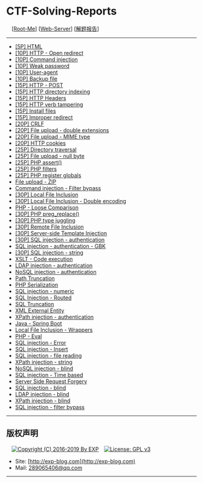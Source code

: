 # CTF-Solving-Reports
　[[Root-Me](https://www.root-me.org/)] [[Web-Server](https://www.root-me.org/en/Challenges/Web-Server/)] [[解题报告](http://exp-blog.com/2019/01/02/pid-2597/12/)]

------

- [\[5P\] HTML](https://github.com/lyy289065406/CTF-Solving-Reports/tree/master/rootme/Web-Server/%5B01%5D%20%5B5P%5D%20HTML)
- [\[10P\] HTTP - Open redirect](https://github.com/lyy289065406/CTF-Solving-Reports/tree/master/rootme/Web-Server/%5B02%5D%20%5B10P%5D%20HTTP%20-%20Open%20redirect)
- [\[10P\] Command injection](https://github.com/lyy289065406/CTF-Solving-Reports/tree/master/rootme/Web-Server/%5B03%5D%20%5B10P%5D%20Command%20injection)
- [\[10P\] Weak password](https://github.com/lyy289065406/CTF-Solving-Reports/tree/master/rootme/Web-Server/%5B04%5D%20%5B10P%5D%20Weak%20password)
- [\[10P\] User-agent](https://github.com/lyy289065406/CTF-Solving-Reports/tree/master/rootme/Web-Server/%5B05%5D%20%5B10P%5D%20User-agent)
- [\[10P\] Backup file](https://github.com/lyy289065406/CTF-Solving-Reports/tree/master/rootme/Web-Server/%5B06%5D%20%5B10P%5D%20Backup%20file)
- [\[15P\] HTTP - POST](https://github.com/lyy289065406/CTF-Solving-Reports/tree/master/rootme/Web-Server/%5B07%5D%20%5B15P%5D%20HTTP%20-%20POST)
- [\[15P\] HTTP directory indexing](https://github.com/lyy289065406/CTF-Solving-Reports/tree/master/rootme/Web-Server/%5B08%5D%20%5B15P%5D%20HTTP%20directory%20indexing)
- [\[15P\] HTTP Headers](https://github.com/lyy289065406/CTF-Solving-Reports/tree/master/rootme/Web-Server/%5B09%5D%20%5B15P%5D%20HTTP%20Headers)
- [\[15P\] HTTP verb tampering](https://github.com/lyy289065406/CTF-Solving-Reports/tree/master/rootme/Web-Server/%5B10%5D%20%5B15P%5D%20HTTP%20verb%20tampering)
- [\[15P\] Install files](https://github.com/lyy289065406/CTF-Solving-Reports/tree/master/rootme/Web-Server/%5B11%5D%20%5B15P%5D%20Install%20files)
- [\[15P\] Improper redirect](https://github.com/lyy289065406/CTF-Solving-Reports/tree/master/rootme/Web-Server/%5B12%5D%20%5B15P%5D%20Improper%20redirect)
- [\[20P\] CRLF](https://github.com/lyy289065406/CTF-Solving-Reports/tree/master/rootme/Web-Server/%5B13%5D%20%5B20P%5D%20CRLF)
- [\[20P\] File upload - double extensions](https://github.com/lyy289065406/CTF-Solving-Reports/tree/master/rootme/Web-Server/%5B14%5D%20%5B20P%5D%20File%20upload%20-%20double%20extensions)
- [\[20P\] File upload - MIME type](https://github.com/lyy289065406/CTF-Solving-Reports/tree/master/rootme/Web-Server/%5B15%5D%20%5B20P%5D%20File%20upload%20-%20MIME%20type)
- [\[20P\] HTTP cookies](https://github.com/lyy289065406/CTF-Solving-Reports/tree/master/rootme/Web-Server/%5B16%5D%20%5B20P%5D%20HTTP%20cookies)
- [\[25P\] Directory traversal](https://github.com/lyy289065406/CTF-Solving-Reports/tree/master/rootme/Web-Server/%5B17%5D%20%5B25P%5D%20Directory%20traversal)
- [\[25P\] File upload - null byte](https://github.com/lyy289065406/CTF-Solving-Reports/tree/master/rootme/Web-Server/%5B18%5D%20%5B25P%5D%20File%20upload%20-%20null%20byte)
- [\[25P\] PHP assert()](https://github.com/lyy289065406/CTF-Solving-Reports/tree/master/rootme/Web-Server/%5B19%5D%20%5B25P%5D%20PHP%20assert)
- [\[25P\] PHP filters](https://github.com/lyy289065406/CTF-Solving-Reports/tree/master/rootme/Web-Server/%5B20%5D%20%5B25P%5D%20PHP%20filters)
- [\[25P\] PHP register globals](https://github.com/lyy289065406/CTF-Solving-Reports/tree/master/rootme/Web-Server/%5B21%5D%20%5B25P%5D%20PHP%20register%20globals)
- [File upload - ZIP](#)
- [Command injection - Filter bypass](#)
- [\[30P\] Local File Inclusion](https://github.com/lyy289065406/CTF-Solving-Reports/tree/master/rootme/Web-Server/%5B24%5D%20%5B30P%5D%20Local%20File%20Inclusion)
- [\[30P\] Local File Inclusion - Double encoding](https://github.com/lyy289065406/CTF-Solving-Reports/tree/master/rootme/Web-Server/%5B25%5D%20%5B30P%5D%20Local%20File%20Inclusion%20-%20Double%20encoding)
- [PHP - Loose Comparison](#)
- [\[30P\] PHP preg_replace()](https://github.com/lyy289065406/CTF-Solving-Reports/tree/master/rootme/Web-Server/%5B27%5D%20%5B30P%5D%20PHP%20preg_replace)
- [\[30P\] PHP type juggling](https://github.com/lyy289065406/CTF-Solving-Reports/tree/master/rootme/Web-Server/%5B28%5D%20%5B30P%5D%20PHP%20type%20juggling)
- [\[30P\] Remote File Inclusion](https://github.com/lyy289065406/CTF-Solving-Reports/tree/master/rootme/Web-Server/%5B29%5D%20%5B30P%5D%20Remote%20File%20Inclusion)
- [\[30P\] Server-side Template Injection](https://github.com/lyy289065406/CTF-Solving-Reports/tree/master/rootme/Web-Server/%5B30%5D%20%5B30P%5D%20Server-side%20Template%20Injection)
- [\[30P\] SQL injection - authentication](https://github.com/lyy289065406/CTF-Solving-Reports/tree/master/rootme/Web-Server/%5B31%5D%20%5B30P%5D%20SQL%20injection%20-%20authentication)
- [SQL injection - authentication - GBK](#)
- [\[30P\] SQL injection - string](https://github.com/lyy289065406/CTF-Solving-Reports/tree/master/rootme/Web-Server/%5B33%5D%20%5B30P%5D%20SQL%20injection%20-%20string)
- [XSLT - Code execution](#)
- [LDAP injection - authentication](#)
- [NoSQL injection - authentication](#)
- [Path Truncation](#)
- [PHP Serialization](#)
- [SQL injection - numeric](#)
- [SQL Injection - Routed](#)
- [SQL Truncation](#)
- [XML External Entity](#)
- [XPath injection - authentication](#)
- [Java - Spring Boot](#)
- [Local File Inclusion - Wrappers](#)
- [PHP - Eval](#)
- [SQL injection - Error](#)
- [SQL injection - Insert](#)
- [SQL injection - file reading](#)
- [XPath injection - string](#)
- [NoSQL injection - blind](#)
- [SQL injection - Time based](#)
- [Server Side Request Forgery](#)
- [SQL injection - blind](#)
- [LDAP injection - blind](#)
- [XPath injection - blind](#)
- [SQL injection - filter bypass](#)

------

## 版权声明

　[![Copyright (C) 2016-2019 By EXP](https://img.shields.io/badge/Copyright%20(C)-2016~2019%20By%20EXP-blue.svg)](http://exp-blog.com)　[![License: GPL v3](https://img.shields.io/badge/License-GPL%20v3-blue.svg)](https://www.gnu.org/licenses/gpl-3.0)
  

- Site: [http://exp-blog.com](http://exp-blog.com) 
- Mail: <a href="mailto:289065406@qq.com?subject=[EXP's Github]%20Your%20Question%20（请写下您的疑问）&amp;body=What%20can%20I%20help%20you?%20（需要我提供什么帮助吗？）">289065406@qq.com</a>


------
